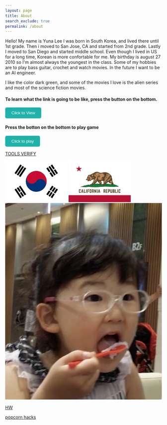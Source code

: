 ```yaml
---
layout: page
title: About
search_exclude: true
permalink: /about
---
```


Hello! 
My name is Yuna Lee 
I was born in South Korea, and lived there until 1st grade. Then i moved to San Jose, CA and started from 2nd grade. Lastly I moved to San Diego and started middle school. Even though I lived in US for a long time, Korean is more confortable for me. My birthday is august 27 2010 so I'm almost always the youngest in the class. Some of my hobbies are to play bass guitar, crochet and watch movies. In the future I want to be an AI engineer. 

I like the color dark green, and some of the movies I love is the alien series and most of the science fiction movies. 
 
#### To learn what the link is going to be like, press the button on the bottom.

<a href="https://yuna599.github.io/Lucky-Charms/blogs/" style="text-decoration: none;">
    <button style="background-color: #20B2AA; color: white; padding: 10px 20px; border: none; border-radius: 5px; cursor: pointer;">
        Click to View
    </button>

#### Press the botton on the bottom to play game

<a href="https://yuna599.github.io/Lucky-Charms/simplegame/" style="text-decoration: none;">
    <button style="background-color: #20B2AA; color: white; padding: 10px 20px; border: none; border-radius: 5px; cursor: pointer;">
        Click to play
    </button>

[TOOLS VERIFY](https://yuna599.github.io/Lucky-Charms/devops/tools/verify)

<img alt="Please Work" src="navigation/images/notebooks/korean-flag.jpg" style="width:200px; height:auto;"> <img alt="Please Work" src="navigation/images/notebooks/Flag_of_California.svg.png" style="width:200px; height:auto;">
![alt text](images/notebooks/IMG_4597.jpeg)


[HW](../_notebooks/CSSE/Lessons/Iteration/2025-01-07-iterations_hw.ipynb)

[popcorn hacks](../_notebooks/CSSE/Lessons/Iteration/2025-01-07-iterations_popcorn_hacks.ipynb)


